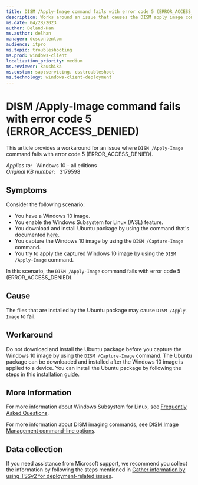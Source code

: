 ```yaml
---
title: DISM /Apply-Image command fails with error code 5 (ERROR_ACCESS_DENIED)
description: Works around an issue that causes the DISM apply image command to fail with error code 5 (ERROR_ACCESS_DENIED). Occurs when you try to apply a Windows 10 1607 image by using the Windows Subsystem for Linux (WSL) feature.
ms.date: 04/28/2023
author: Deland-Han
ms.author: delhan
manager: dcscontentpm
audience: itpro
ms.topic: troubleshooting
ms.prod: windows-client
localization_priority: medium
ms.reviewer: kaushika
ms.custom: sap:servicing, csstroubleshoot
ms.technology: windows-client-deployment
---
```

# DISM /Apply-Image command fails with error code 5 (ERROR_ACCESS_DENIED)

This article provides a workaround for an issue where `DISM /Apply-Image` command fails with error code 5 (ERROR_ACCESS_DENIED).

_Applies to:_ &nbsp; Windows 10 - all editions  
_Original KB number:_ &nbsp; 3179598

## Symptoms

Consider the following scenario:

- You have a Windows 10 image.
- You enable the Windows Subsystem for Linux (WSL) feature.
- You download and install Ubuntu package by using the command that's documented [here](/windows/wsl/reference).
- You capture the Windows 10 image by using the `DISM /Capture-Image` command.
- You try to apply the captured Windows 10 image by using the `DISM /Apply-Image` command.

In this scenario, the `DISM /Apply-Image` command fails with error code 5 (ERROR_ACCESS_DENIED).

## Cause

The files that are installed by the Ubuntu package may cause `DISM /Apply-Image` to fail.

## Workaround

Do not download and install the Ubuntu package before you capture the Windows 10 image by using the `DISM /Capture-Image` command. The Ubuntu package can be downloaded and installed after the Windows 10 image is applied to a device. You can install the Ubuntu package by following the steps in this [installation guide](/windows/wsl/install-win10).

## More Information

For more information about Windows Subsystem for Linux, see [Frequently Asked Questions](/windows/wsl/faq).

For more information about DISM imaging commands, see [DISM Image Management command-line options](/windows-hardware/manufacture/desktop/dism-image-management-command-line-options-s14).

## Data collection

If you need assistance from Microsoft support, we recommend you collect the information by following the steps mentioned in [Gather information by using TSSv2 for deployment-related issues](../windows-troubleshooters/gather-information-using-tssv2-deployment.md).

